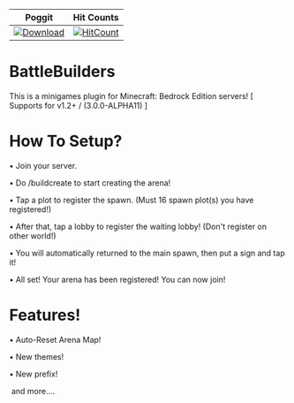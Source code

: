 | Poggit | Hit Counts |
| :---: | :---: |
 [![Download](https://img.shields.io/badge/download-latest-blue.svg)](https://poggit.pmmp.io/ci/Zadezter/BattleBuilders/~) | [![HitCount](http://hits.dwyl.io/Zadezter/BattleBuilders.svg)](http://hits.dwyl.io/Zadezter/BattleBuilders)

# BattleBuilders #

This is a minigames plugin for Minecraft: Bedrock Edition servers!
[ Supports for v1.2+ / (3.0.0-ALPHA11) ]
 
# How To Setup?
• Join your server.

• Do /buildcreate <world> to start creating the arena!
  
• Tap a plot to register the spawn. (Must 16 spawn plot(s) you have registered!)

• After that, tap a lobby to register the waiting lobby! (Don't register on other world!)

• You will automatically returned to the main spawn, then put a sign and tap it!

• All set! Your arena has been registered! You can now join!

# Features!

• Auto-Reset Arena Map!

• New themes!

• New prefix!

  and more....
